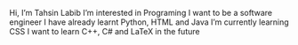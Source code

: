 Hi, I’m Tahsin Labib
I’m interested in Programing
I want to be a software engineer
I have already learnt Python, HTML and Java
I’m currently learning CSS
I want to learn C++, C# and LaTeX in the future
